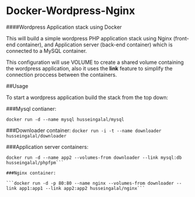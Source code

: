 Docker-Wordpress-Nginx
======================

####Wordpress Application stack using Docker

This will build a simple wordpress PHP application stack using Nginx (front-end container), 
and Application server (back-end container) which is connected to a MySQL container.

This configuration will use VOLUME to create a shared volume containing the wordpress application, also it uses
 the **link** feature to simplify the connection proccess between the containers.

##Usage

To start a wordpress application build the stack from the top down:

###Mysql contianer:

```docker run -d --name mysql husseingalal/mysql```

###Downloader container:
```docker run -i -t --name downloader husseingalal/downloader```

###Application server containers:

```docker run -d --name app1 --volumes-from downloader --link mysql:db husseingalal/phpfpm
docker run -d --name app2 --volumes-from downloader --link mysql:db husseingalal/phpfpm```

###Nginx container:

```docker run -d -p 80:80 --name nginx --volumes-from downloader --link app1:app1 --link app2:app2 husseingalal/nginx```
